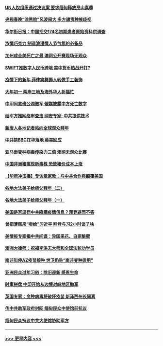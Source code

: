#### [UN人权组织通过决议案 要求缅甸释放昂山素季](../pages/prog202/a103053392.md?t=02131802) 
#### [央视春晚“涂黑脸”风波闹大 多方谴责种族歧视](../pages/prog202/a103053374.md?t=02131802) 
#### [华尔街日报：中国拒交174名初期患者原始资料供调查](../pages/prog202/a103053248.md?t=02131802) 
#### [浓情巧克力 制造浪漫情人节气氛的必备品](../pages/prog202/a103053135.md?t=02131802) 
#### [加州成全美死亡之最 澳网公开赛现场无观众](../pages/prog202/a103053144.md?t=02131802) 
#### [SWIFT推数字人民币跨境 美中货币热战开打?](../pages/prog202/a103053106.md?t=02131802) 
#### [疫情下的新年 菲律宾舞狮人转做手工装饰](../pages/prog202/a103053131.md?t=02131802) 
#### [大年初一 两岸三地及海外华人祈福忙](../pages/prog202/a103053148.md?t=02131802) 
#### [中印同意班公湖撤军 俄媒披露中方死亡数字](../pages/prog202/a103053091.md?t=02131802) 
#### [缅军方推网络审查法 网安专家: 中共提供技术](../pages/prog202/a103052995.md?t=02131802) 
#### [新唐人各地记者站向全球观众拜年](../pages/prog202/a103053010.md?t=02131802) 
#### [中共禁BBC在华落地 英美回应](../pages/prog202/a103053014.md?t=02131802) 
#### [亚马逊变种病毒传染力三倍 澳网无观众比赛](../pages/prog202/a103053003.md?t=02131802) 
#### [中国非洲猪瘟现新毒株 恐致猪价成本上涨](../pages/prog202/a103052990.md?t=02131802) 
#### [【华府冲击播】专访章家敦：与中共合作将颠覆美国](../pages/prog202/a103052971.md?t=02131802) 
#### [各地大法弟子给师父拜年（二）](../pages/prog202/a103052968.md?t=02131802) 
#### [各地大法弟子给师父拜年（一）](../pages/prog202/a103052962.md?t=02131802) 
#### [美国是否惩罚中共隐瞒疫情信息？拜登避而不答](../pages/prog202/a103052728.md?t=02131802) 
#### [曾把薄熙来“卖给”习近平 拜登与习2小时谈了啥](../pages/prog202/a103052718.md?t=02131802) 
#### [美情报专家揭中共间谍：异国采花、自家酿蜜](../pages/prog202/a103052656.md?t=02131802) 
#### [澳洲大律师：祝福李洪志大师和全球法轮功学员](../pages/prog202/a103052676.md?t=02131802) 
#### [南非叫停AZ疫苗接种 世卫仍称“南非变种适用”](../pages/prog202/a103052404.md?t=02131802) 
#### [亚洲民众过年习俗：除旧迎新 感恩生命](../pages/prog202/a103052460.md?t=02131802) 
#### [时事拼盘 中印开始从边境对峙地区撤军](../pages/prog202/a103052419.md?t=02131802) 
#### [英国专家：变种病毒将破坏疫苗 新泽西州长隔离](../pages/prog202/a103052368.md?t=02131802) 
#### [传中共助军政府封网 缅甸民众中使馆前抗议](../pages/prog202/a103052345.md?t=02131802) 
#### [缅甸民众抗议中共大使馆协助军方](../pages/prog202/a103052304.md?t=02131802) 

----
#### [ >>> 更早内容 <<< ](../indexes/prog202-earlier.md)
